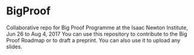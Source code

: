 # BigProof
Collaborative repo for Big Proof Programme at the Isaac Newton Institute, Jun 26  to Aug 4, 2017
You can use this repository to contribute to the Big Proof Roadmap or to draft a preprint. 
You can also use it to upload any slides.  
